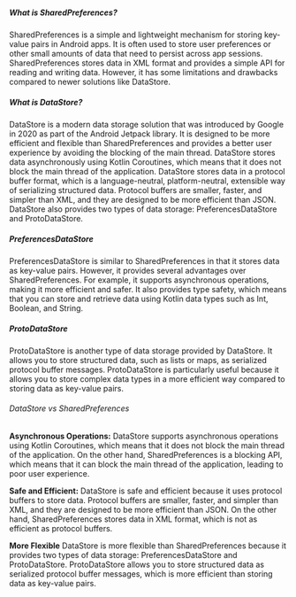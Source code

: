 ##### What is SharedPreferences?

SharedPreferences is a simple and lightweight mechanism for storing key-value pairs in Android apps. It is often used to store user preferences or other small amounts of data that need to persist across app sessions. SharedPreferences stores data in XML format and provides a simple API for reading and writing data. However, it has some limitations and drawbacks compared to newer solutions like DataStore.

##### What is DataStore?

DataStore is a modern data storage solution that was introduced by Google in 2020 as part of the Android Jetpack library. It is designed to be more efficient and flexible than SharedPreferences and provides a better user experience by avoiding the blocking of the main thread. DataStore stores data asynchronously using Kotlin Coroutines, which means that it does not block the main thread of the application.
DataStore stores data in a protocol buffer format, which is a language-neutral, platform-neutral, extensible way of serializing structured data. Protocol buffers are smaller, faster, and simpler than XML, and they are designed to be more efficient than JSON. DataStore also provides two types of data storage: PreferencesDataStore and ProtoDataStore.

##### PreferencesDataStore

PreferencesDataStore is similar to SharedPreferences in that it stores data as key-value pairs. However, it provides several advantages over SharedPreferences. For example, it supports asynchronous operations, making it more efficient and safer. It also provides type safety, which means that you can store and retrieve data using Kotlin data types such as Int, Boolean, and String.

##### ProtoDataStore

ProtoDataStore is another type of data storage provided by DataStore. It allows you to store structured data, such as lists or maps, as serialized protocol buffer messages. ProtoDataStore is particularly useful because it allows you to store complex data types in a more efficient way compared to storing data as key-value pairs.

###### DataStore vs SharedPreferences

**Asynchronous Operations:**
DataStore supports asynchronous operations using Kotlin Coroutines, which means that it does not block the main thread of the application. On the other hand, SharedPreferences is a blocking API, which means that it can block the main thread of the application, leading to poor user experience.

**Safe and Efficient:**
DataStore is safe and efficient because it uses protocol buffers to store data. Protocol buffers are smaller, faster, and simpler than XML, and they are designed to be more efficient than JSON. On the other hand, SharedPreferences stores data in XML format, which is not as efficient as protocol buffers.

**More Flexible**
DataStore is more flexible than SharedPreferences because it provides two types of data storage: PreferencesDataStore and ProtoDataStore. ProtoDataStore allows you to store structured data as serialized protocol buffer messages, which is more efficient than storing data as key-value pairs.